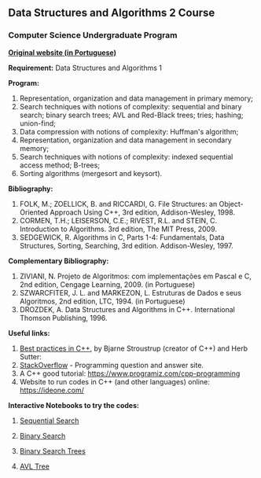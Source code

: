 ## Data Structures and Algorithms 2 Course

### Computer Science Undergraduate Program 

[**Original website (in Portuguese)**](http://professor.ufabc.edu.br/~leticia.bueno/classes/aed2/)

**Requirement:** Data Structures and Algorithms 1

**Program:**  
1. Representation, organization and data management in primary memory;  
2. Search techniques with notions of complexity: sequential and binary search; binary search trees; AVL and Red-Black trees; tries; hashing; union-find;  
3. Data compression with notions of complexity: Huffman's algorithm;  
4. Representation, organization and data management in secondary memory;  
5. Search techniques with notions of complexity: indexed sequential access method; B-trees;  
6. Sorting algorithms (mergesort and keysort).


**Bibliography:**
1. FOLK, M.; ZOELLICK, B. and RICCARDI, G. File Structures: an Object-Oriented Approach Using C++, 3rd edition, Addison-Wesley, 1998.
2. CORMEN, T.H.; LEISERSON, C.E.; RIVEST, R.L. and STEIN, C. Introduction to Algorithms. 3rd edition, The MIT Press, 2009.
3. SEDGEWICK, R. Algorithms in C, Parts 1-4: Fundamentals, Data Structures, Sorting, Searching, 3rd edition. Addison-Wesley, 1997.

**Complementary Bibliography:**
1. ZIVIANI, N. Projeto de Algoritmos: com implementações em Pascal e C, 2nd edition, Cengage Learning, 2009. (in Portuguese)
2. SZWARCFITER, J. L. and MARKEZON, L. Estruturas de Dados e seus Algoritmos, 2nd edition, LTC, 1994. (in Portuguese)
3. DROZDEK, A. Data Structures and Algorithms in C++. International Thomson Publishing, 1996.

**Useful links:**
1. [Best practices in C++](http://isocpp.github.io/CppCoreGuidelines/CppCoreGuidelines), by Bjarne Stroustrup (creator of C++) and Herb Sutter: 
2. [StackOverflow](https://stackoverflow.com/questions/tagged/c%2b%2b) - Programming question and answer site.
3. A C++ good tutorial: https://www.programiz.com/cpp-programming
4. Website to run codes in C++ (and other languages) online: https://ideone.com/

**Interactive Notebooks to try the codes:** 

1. [Sequential Search](https://mybinder.org/v2/gh/letyrobueno/DSA/master?filepath=%2FPractical-Activities%2FSequential-and-Binary-Searches%2FSequential-Search.ipynb)

2. [Binary Search](https://mybinder.org/v2/gh/letyrobueno/DSA/master?filepath=%2FPractical-Activities%2FSequential-and-Binary-Searches%2FBinary-Search.ipynb)

3. [Binary Search Trees](https://mybinder.org/v2/gh/letyrobueno/DSA/master?filepath=%2FPractical-Activities%2FBinary-Search-Trees%2FBinary-Search-Trees.ipynb)

4. [AVL Tree](https://mybinder.org/v2/gh/letyrobueno/DSA/master?filepath=%2FPractical-Activities%2FAVL-trees%2FAVL-code.ipynb)

